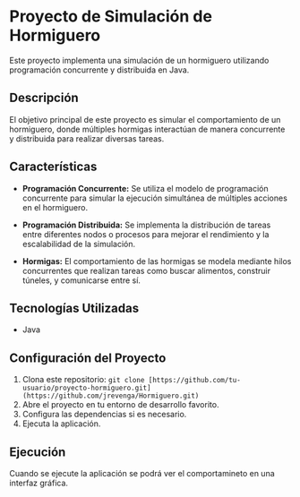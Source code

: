 # Proyecto de Simulación de Hormiguero

Este proyecto implementa una simulación de un hormiguero utilizando programación concurrente y distribuida en Java.

## Descripción

El objetivo principal de este proyecto es simular el comportamiento de un hormiguero, donde múltiples hormigas interactúan de manera concurrente y distribuida para realizar diversas tareas.

## Características

- **Programación Concurrente:** Se utiliza el modelo de programación concurrente para simular la ejecución simultánea de múltiples acciones en el hormiguero.

- **Programación Distribuida:** Se implementa la distribución de tareas entre diferentes nodos o procesos para mejorar el rendimiento y la escalabilidad de la simulación.

- **Hormigas:** El comportamiento de las hormigas se modela mediante hilos concurrentes que realizan tareas como buscar alimentos, construir túneles, y comunicarse entre sí.

## Tecnologías Utilizadas

- Java

## Configuración del Proyecto

1. Clona este repositorio: `git clone [https://github.com/tu-usuario/proyecto-hormiguero.git](https://github.com/jrevenga/Hormiguero.git)`
2. Abre el proyecto en tu entorno de desarrollo favorito.
3. Configura las dependencias si es necesario.
4. Ejecuta la aplicación.

## Ejecución

Cuando se ejecute la aplicación se podrá ver el comportamineto en una interfaz gráfica.
